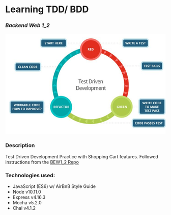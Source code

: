 # Learning TDD/ BDD
### *Backend Web 1_2*

<img src="https://github.com/jayceazua/TDD-Learning/blob/master/TDD_node.png">

### Description
Test Driven Development Practice with Shopping Cart features.
Followed instructions from the [BEW1_2 Repo](https://github.com/Product-College-Courses/BEW-1.2-Authentication-and-Associations/tree/master/09-TDD)

### Technologies used:
- JavaScript (ES6) w/ AirBnB Style Guide
- Node v10.11.0
- Express v4.16.3
- Mocha v5.2.0
- Chai v4.1.2
